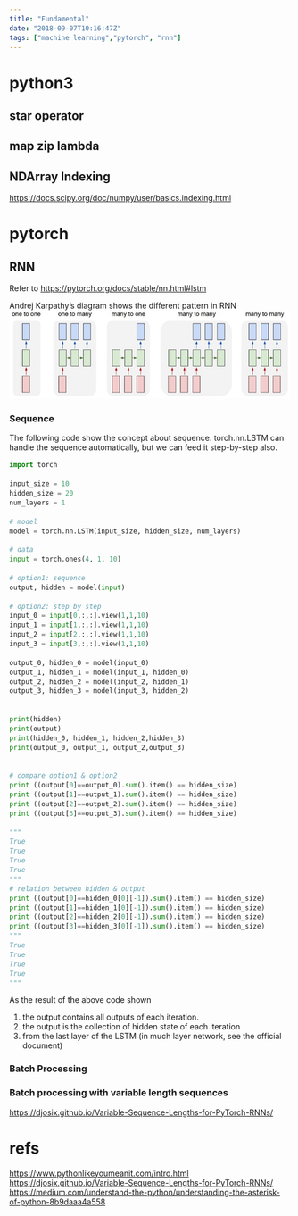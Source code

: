 ```yaml
---
title: "Fundamental"
date: "2018-09-07T10:16:47Z"
tags: ["machine learning","pytorch", "rnn"]
---
```



# python3

## star operator

## map zip lambda
 
## NDArray Indexing
https://docs.scipy.org/doc/numpy/user/basics.indexing.html


# pytorch


## RNN
Refer to https://pytorch.org/docs/stable/nn.html#lstm

Andrej Karpathy’s diagram shows the different pattern in RNN        
![RNN](rnn.jpg)

### Sequence 
The following code show the concept about sequence. 
torch.nn.LSTM can handle the sequence automatically, but we can feed it step-by-step also.  

```python
import torch

input_size = 10
hidden_size = 20
num_layers = 1

# model
model = torch.nn.LSTM(input_size, hidden_size, num_layers)

# data
input = torch.ones(4, 1, 10)

# option1: sequence
output, hidden = model(input)

# option2: step by step
input_0 = input[0,:,:].view(1,1,10)
input_1 = input[1,:,:].view(1,1,10)
input_2 = input[2,:,:].view(1,1,10)
input_3 = input[3,:,:].view(1,1,10)

output_0, hidden_0 = model(input_0)
output_1, hidden_1 = model(input_1, hidden_0)
output_2, hidden_2 = model(input_2, hidden_1)
output_3, hidden_3 = model(input_3, hidden_2)


print(hidden)
print(output)
print(hidden_0, hidden_1, hidden_2,hidden_3)
print(output_0, output_1, output_2,output_3)


# compare option1 & option2
print ((output[0]==output_0).sum().item() == hidden_size)
print ((output[1]==output_1).sum().item() == hidden_size)
print ((output[2]==output_2).sum().item() == hidden_size)
print ((output[3]==output_3).sum().item() == hidden_size)

"""
True
True
True
True
"""
# relation between hidden & output
print ((output[0]==hidden_0[0][-1]).sum().item() == hidden_size)
print ((output[1]==hidden_1[0][-1]).sum().item() == hidden_size)
print ((output[2]==hidden_2[0][-1]).sum().item() == hidden_size)
print ((output[3]==hidden_3[0][-1]).sum().item() == hidden_size)
"""
True
True
True
True
"""
```

As the result of the above code shown   
1. the output contains all outputs of each iteration.
2. the output is the collection of hidden state of each iteration
3. from the last layer of the LSTM (in much layer network, see the official document)




### Batch Processing

### Batch processing with variable length sequences
 



https://djosix.github.io/Variable-Sequence-Lengths-for-PyTorch-RNNs/

# refs

https://www.pythonlikeyoumeanit.com/intro.html
 https://djosix.github.io/Variable-Sequence-Lengths-for-PyTorch-RNNs/
 https://medium.com/understand-the-python/understanding-the-asterisk-of-python-8b9daaa4a558